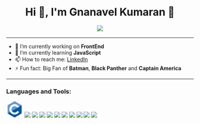 <h1 align="center"> Hi 👋, I'm Gnanavel Kumaran 🙂</h1>
<p align="center"><img src="https://media.giphy.com/media/YnlDGfCxyOIYTDp86I/giphy.gif"></p>
 
-------  
- 🔭 I’m currently working on **FrontEnd**
- 🌱 I’m currently learning **JavaScript**
- 📫 How to reach me: <span><a href="https://www.linkedin.com/in/gnanavel-kumaran-g-281123176/">LinkedIn</a></span>
- ⚡ Fun fact: Big Fan of **Batman**, **Black Panther** and **Captain America** 

-------  
<h3>Languages and Tools:</h3>
<p>
  <span><img height="45" src="icons/c/c-original.svg" />
  <span><img height="45" src="https://devicon.dev/devicon.git/icons/cplusplus/cplusplus-original.svg"><span>
  <span><img height="45" src="https://devicon.dev/devicon.git/icons/css3/css3-original.svg"><span>
  <span><img height="45" src="https://devicon.dev/devicon.git/icons/git/git-original.svg"><span>
  <span><img height="45" src="https://www.vectorlogo.zone/logos/google_cloud/google_cloud-icon.svg"><span>
  <span><img height="45" src="https://devicon.dev/devicon.git/icons/html5/html5-original.svg"></span>  
  <span><img height="45" src="https://devicon.dev/devicon.git/icons/java/java-original.svg"><span>
  <span><img height="45" src="https://devicon.dev/devicon.git/icons/javascript/javascript-original.svg"><span>
  <span><img height="45" src="https://devicon.dev/devicon.git/icons/linux/linux-original.svg"><span>
  <span><img height="45" src="https://devicon.dev/devicon.git/icons/mysql/mysql-original.svg"><span>
  <span><img height="45" src="https://devicon.dev/devicon.git/icons/python/python-original.svg"><span>
</p>  
  
  
